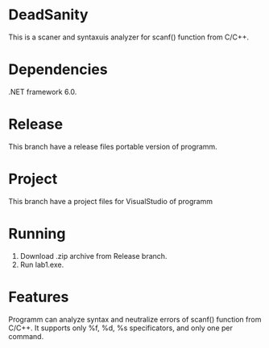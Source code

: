 # DeadSanity
This is a scaner and syntaxuis analyzer for scanf() function from C/C++.

# Dependencies
.NET framework 6.0.

# Release
This branch have a release files portable version of programm.

# Project
This branch have a project files for VisualStudio of programm

# Running
1. Download .zip archive from Release branch.
2. Run lab1.exe.

# Features
Programm can analyze syntax and neutralize errors of scanf() function from C/C++.
It supports only %f, %d, %s specificators, and only one per command.
